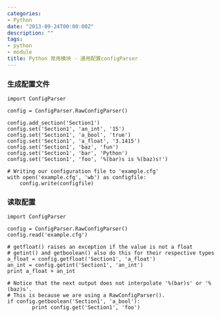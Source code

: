 ```yaml
---
categories:
- Python
date: "2013-09-24T00:00:00Z"
description: ""
tags:
- python
- module
title: Python 常用模块 - 通用配置configParser
---
```


### 生成配置文件

    import ConfigParser

    config = ConfigParser.RawConfigParser()

    config.add_section('Section1')
    config.set('Section1', 'an_int', '15')
    config.set('Section1', 'a_bool', 'true')
    config.set('Section1', 'a_float', '3.1415')
    config.set('Section1', 'baz', 'fun')
    config.set('Section1', 'bar', 'Python')
    config.set('Section1', 'foo', '%(bar)s is %(baz)s!')

    # Writing our configuration file to 'example.cfg'
    with open('example.cfg', 'wb') as configfile:
        config.write(configfile)

### 读取配置

    import ConfigParser

    config = ConfigParser.RawConfigParser()
    config.read('example.cfg')

    # getfloat() raises an exception if the value is not a float
    # getint() and getboolean() also do this for their respective types
    a_float = config.getfloat('Section1', 'a_float')
    an_int = config.getint('Section1', 'an_int')
    print a_float + an_int

    # Notice that the next output does not interpolate '%(bar)s' or '%(baz)s'.
    # This is because we are using a RawConfigParser().
    if config.getboolean('Section1', 'a_bool'):
            print config.get('Section1', 'foo')
